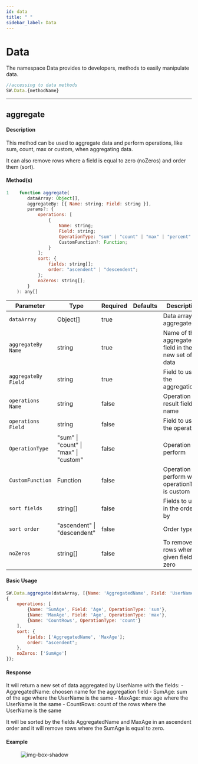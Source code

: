 ```yaml
---
id: data
title: " "
sidebar_label: Data
---
```


# Data

The namespace Data provides to developers, methods to easily manipulate data.

```javascript
//accessing to data methods
SW.Data.{methodName}
```

---

## aggregate

#### Description

This method can be used to aggregate data and perform operations, like sum, count, max or custom, when aggregating data.

It can also remove rows where a field is equal to zero (noZeros) and order them (sort).

#### Method(s)

```javascript
1    function aggregate(
        dataArray: Object[],
        aggregateBy: [{ Name: string; Field: string }],
        params?: {
            operations: [
                {
                    Name: string;
                    Field: string;
                    OperationType: "sum" | "count" | "max" | "percent" | "custom";
                    CustomFunction?: Function;
                }
            ];
            sort: {
                fields: string[];
                order: "ascendent" | "descendent";
            };
            noZeros: string[];
        }
    ): any[]
```

<table className="custom-table">
    <thead>
        <tr>
            <th>Parameter</th>
            <th>Type</th>
            <th>Required</th>
            <th>Defaults</th>
            <th>Description</th>
        </tr>
    </thead>
    <tbody>
        <tr className="selected">
            <td><code>dataArray</code></td>
            <td>Object[]</td>
            <td>true</td>
            <td></td>
            <td>Data array to aggregate</td>
        </tr>
        <tr className="selected">
            <td><code>aggregateBy Name</code></td>
            <td>string</td>
            <td>true</td>
            <td></td>
            <td>Name of the aggregated field in the new set of data</td>
        </tr>
        <tr className="selected">
            <td><code>aggregateBy Field</code></td>
            <td>string</td>
            <td>true</td>
            <td></td>
            <td>Field to use in the aggregation</td>
        </tr>
        <tr className="selected">
            <td><code>operations Name</code></td>
            <td>string</td>
            <td>false</td>
            <td></td>
            <td>Operation result field name</td>
        </tr>
        <tr className="selected">
            <td><code>operations Field</code></td>
            <td>string</td>
            <td>false</td>
            <td></td>
            <td>Field to use in the operation</td>
        </tr>
        <tr className="selected">
            <td><code>OperationType</code></td>
            <td>"sum" | "count" | "max" | "custom"</td>
            <td>false</td>
            <td></td>
            <td>Operation to perform</td>
        </tr>
        <tr className="selected">
            <td><code>CustomFunction</code></td>
            <td>Function</td>
            <td>false</td>
            <td></td>
            <td>Operation to perform when operationType is custom</td>
        </tr>
        <tr className="selected">
            <td><code>sort fields</code></td>
            <td>string[]</td>
            <td>false</td>
            <td></td>
            <td>Fields to use in the order by</td>
        </tr>
        <tr className="selected">
            <td><code>sort order</code></td>
            <td>"ascendent" | "descendent"</td>
            <td>false</td>
            <td></td>
            <td>Order type</td>
        </tr>
        <tr className="selected">
            <td><code>noZeros</code></td>
            <td>string[]</td>
            <td>false</td>
            <td></td>
            <td>To remove rows where a given field is zero</td>
        </tr>
    </tbody>
</table>

#### Basic Usage

```javascript
SW.Data.aggregate(dataArray, [{Name: 'AggregatedName', Field: 'UserName'}],
{
    operations: [
        {Name: 'SumAge', Field: 'Age', OperationType: 'sum'},
        {Name: 'MaxAge', Field: 'Age', OperationType: 'max'},
        {Name: 'CountRows', OperationType: 'count'}
    ],
    sort: {
        fields: ['AggregatedName', 'MaxAge'];
        order: "ascendent";
    },
    noZeros: ['SumAge']
});
```

#### Response

It will return a new set of data aggregated by UserName with the fields: - AggregatedName: choosen name for the aggregation field - SumAge: sum of the age where the UserName is the same - MaxAge: max age where the UserName is the same - CountRows: count of the rows where the UserName is the same

It will be sorted by the fields AggregatedName and MaxAge in an ascendent order and it will remove rows where the SumAge is equal to zero.

#### Example

<figure>

![img-box-shadow](/img/sdk/data/aggregate_method.png)

<figcaption></figcaption>
</figure>
